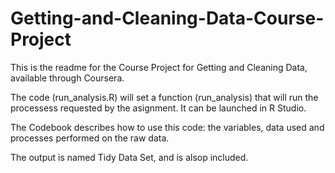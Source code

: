 # Getting-and-Cleaning-Data-Course-Project
This is the readme for the Course Project for Getting and Cleaning Data, available through Coursera.

The code (run_analysis.R) will set a function (run_analysis) that will run the processess requested by the asignment. It can be launched in R Studio. 

The Codebook describes how to use this code: the variables, data used and processes performed on the raw data.

The output is named Tidy Data Set, and is alsop included.
